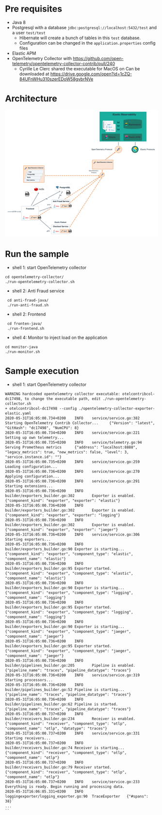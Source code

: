 
# Pre requisites

* Java 8
* Postgresql with a database `jdbc:postgresql://localhost:5432/test` and a user `test/test`
    * Hibernate will create a bunch of tables in this `test` database. 
    * Configuration can be changed in the `application.properties` config files
* Elastic APM
* OpenTelemetry Collector with https://github.com/open-telemetry/opentelemetry-collector-contrib/pull/240
    * Cyrille Le Clerc shared the executable for MacOS on Can be downloaded at https://drive.google.com/open?id=1cZQ-84UFnWHu310szerEDoW58gvbrNVe

# Architecture

![](https://github.com/cyrille-leclerc/my-shopping-cart/raw/open-telemetry/docs/images/demo-architecture.png)

# Run the sample

* shell 1: start OpenTelemetry collector

 ```
cd opentelemetry-collector/
./run-opentelemetry-collector.sh  
```

* shell 2: Anti Fraud service
 
```
 cd anti-fraud-java/
 ./run-anti-fraud.sh  
 ```

* shell 2: Frontend
 
```
 cd fronten-java/
 ./run-frontend.sh  
 ```

* shell 4: Monitor to inject load on the application
 ```
cd monitor-java
./run-monitor.sh  
```


# Sample execution



* shell 1: start OpenTelemetry collector

 ```
WARNING hardcoded opentelemetry collector executable: otelcontribcol-dc17498, to change the executable path, edit ./run-opentelemetry-collector.sh
+ otelcontribcol-dc17498 --config ./opentelemetry-collector-exporter-elastic.yaml
2020-05-31T16:05:00.734+0200    INFO    service/service.go:382  Starting OpenTelemetry Contrib Collector...     {"Version": "latest", "GitHash": "dc17498", "NumCPU": 8}
2020-05-31T16:05:00.734+0200    INFO    service/service.go:221  Setting up own telemetry...
2020-05-31T16:05:00.735+0200    INFO    service/telemetry.go:94 Serving Prometheus metrics      {"address": "localhost:8888", "legacy_metrics": true, "new_metrics": false, "level": 3, "service.instance.id": ""}
2020-05-31T16:05:00.735+0200    INFO    service/service.go:259  Loading configuration...
2020-05-31T16:05:00.736+0200    INFO    service/service.go:270  Applying configuration...
2020-05-31T16:05:00.736+0200    INFO    service/service.go:291  Starting extensions...
2020-05-31T16:05:00.736+0200    INFO    builder/exporters_builder.go:302        Exporter is enabled.    {"component_kind": "exporter", "exporter": "elastic"}
2020-05-31T16:05:00.736+0200    INFO    builder/exporters_builder.go:302        Exporter is enabled.    {"component_kind": "exporter", "exporter": "logging"}
2020-05-31T16:05:00.736+0200    INFO    builder/exporters_builder.go:302        Exporter is enabled.    {"component_kind": "exporter", "exporter": "jaeger"}
2020-05-31T16:05:00.736+0200    INFO    service/service.go:306  Starting exporters...
2020-05-31T16:05:00.736+0200    INFO    builder/exporters_builder.go:90 Exporter is starting... {"component_kind": "exporter", "component_type": "elastic", "component_name": "elastic"}
2020-05-31T16:05:00.736+0200    INFO    builder/exporters_builder.go:95 Exporter started.       {"component_kind": "exporter", "component_type": "elastic", "component_name": "elastic"}
2020-05-31T16:05:00.736+0200    INFO    builder/exporters_builder.go:90 Exporter is starting... {"component_kind": "exporter", "component_type": "logging", "component_name": "logging"}
2020-05-31T16:05:00.736+0200    INFO    builder/exporters_builder.go:95 Exporter started.       {"component_kind": "exporter", "component_type": "logging", "component_name": "logging"}
2020-05-31T16:05:00.736+0200    INFO    builder/exporters_builder.go:90 Exporter is starting... {"component_kind": "exporter", "component_type": "jaeger", "component_name": "jaeger"}
2020-05-31T16:05:00.736+0200    INFO    builder/exporters_builder.go:95 Exporter started.       {"component_kind": "exporter", "component_type": "jaeger", "component_name": "jaeger"}
2020-05-31T16:05:00.736+0200    INFO    builder/pipelines_builder.go:205        Pipeline is enabled.    {"pipeline_name": "traces", "pipeline_datatype": "traces"}
2020-05-31T16:05:00.736+0200    INFO    service/service.go:319  Starting processors...
2020-05-31T16:05:00.736+0200    INFO    builder/pipelines_builder.go:52 Pipeline is starting... {"pipeline_name": "traces", "pipeline_datatype": "traces"}
2020-05-31T16:05:00.736+0200    INFO    builder/pipelines_builder.go:62 Pipeline is started.    {"pipeline_name": "traces", "pipeline_datatype": "traces"}
2020-05-31T16:05:00.737+0200    INFO    builder/receivers_builder.go:234        Receiver is enabled.    {"component_kind": "receiver", "component_type": "otlp", "component_name": "otlp", "datatype": "traces"}
2020-05-31T16:05:00.737+0200    INFO    service/service.go:331  Starting receivers...
2020-05-31T16:05:00.737+0200    INFO    builder/receivers_builder.go:74 Receiver is starting... {"component_kind": "receiver", "component_type": "otlp", "component_name": "otlp"}
2020-05-31T16:05:00.737+0200    INFO    builder/receivers_builder.go:79 Receiver started.       {"component_kind": "receiver", "component_type": "otlp", "component_name": "otlp"}
2020-05-31T16:05:00.737+0200    INFO    service/service.go:233  Everything is ready. Begin running and processing data.
2020-05-31T16:06:05.331+0200    INFO    loggingexporter/logging_exporter.go:90  TraceExporter   {"#spans": 38}`
...
``
